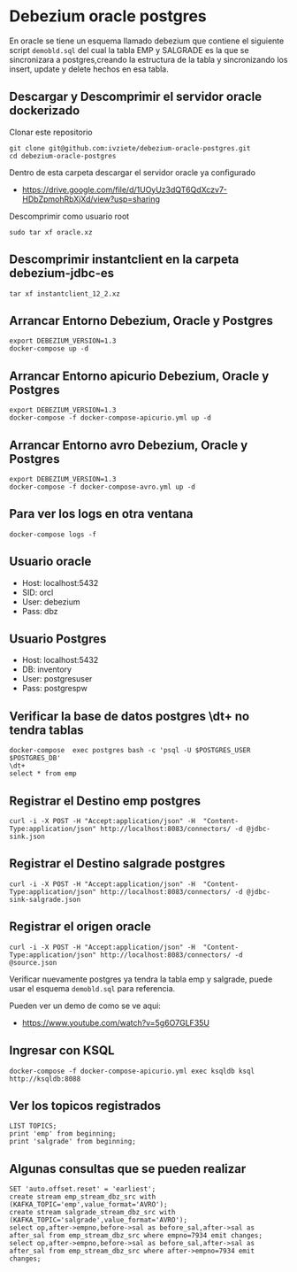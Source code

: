 # Debezium oracle postgres

En oracle se tiene un esquema llamado debezium que contiene el siguiente script `demobld.sql` del cual la tabla EMP y SALGRADE es la que se sincronizara a postgres,creando la estructura de la tabla y sincronizando los insert, update y delete hechos en esa tabla.

## Descargar y Descomprimir el servidor oracle dockerizado

Clonar este repositorio

```
git clone git@github.com:ivziete/debezium-oracle-postgres.git
cd debezium-oracle-postgres
```

Dentro de esta carpeta descargar el servidor oracle ya configurado

* https://drive.google.com/file/d/1UOyUz3dQT6QdXczv7-HDbZpmohRbXjXd/view?usp=sharing

Descomprimir como usuario root
```
sudo tar xf oracle.xz
```

## Descomprimir instantclient en la carpeta debezium-jdbc-es
```
tar xf instantclient_12_2.xz
```
## Arrancar Entorno Debezium, Oracle y Postgres
```
export DEBEZIUM_VERSION=1.3
docker-compose up -d
```
## Arrancar Entorno apicurio Debezium, Oracle y Postgres
```
export DEBEZIUM_VERSION=1.3
docker-compose -f docker-compose-apicurio.yml up -d
```
## Arrancar Entorno avro Debezium, Oracle y Postgres
```
export DEBEZIUM_VERSION=1.3
docker-compose -f docker-compose-avro.yml up -d
```
## Para ver los logs en otra ventana
```
docker-compose logs -f
```
## Usuario oracle

* Host: localhost:5432
* SID: orcl
* User: debezium 
* Pass: dbz

## Usuario Postgres

* Host: localhost:5432
* DB: inventory
* User: postgresuser
* Pass: postgrespw

## Verificar la base de datos postgres \dt+ no tendra tablas
```
docker-compose  exec postgres bash -c 'psql -U $POSTGRES_USER $POSTGRES_DB'
\dt+
select * from emp 
```
## Registrar el Destino emp postgres
```
curl -i -X POST -H "Accept:application/json" -H  "Content-Type:application/json" http://localhost:8083/connectors/ -d @jdbc-sink.json
```
## Registrar el Destino salgrade postgres
```
curl -i -X POST -H "Accept:application/json" -H  "Content-Type:application/json" http://localhost:8083/connectors/ -d @jdbc-sink-salgrade.json
```
## Registrar el origen oracle
```
curl -i -X POST -H "Accept:application/json" -H  "Content-Type:application/json" http://localhost:8083/connectors/ -d @source.json
```

Verificar nuevamente postgres ya tendra la tabla emp y salgrade, puede usar el esquema `demobld.sql` para referencia.

Pueden ver un demo de como se ve aqui:
* https://www.youtube.com/watch?v=5g6O7GLF35U

## Ingresar con KSQL
```
docker-compose -f docker-compose-apicurio.yml exec ksqldb ksql http://ksqldb:8088
```

## Ver los topicos registrados
```
LIST TOPICS;
print 'emp' from beginning;
print 'salgrade' from beginning;
```

## Algunas consultas que se pueden realizar
```
SET 'auto.offset.reset' = 'earliest';
create stream emp_stream_dbz_src with (KAFKA_TOPIC='emp',value_format='AVRO');
create stream salgrade_stream_dbz_src with (KAFKA_TOPIC='salgrade',value_format='AVRO');
select op,after->empno,before->sal as before_sal,after->sal as after_sal from emp_stream_dbz_src where empno=7934 emit changes;
select op,after->empno,before->sal as before_sal,after->sal as after_sal from emp_stream_dbz_src where after->empno=7934 emit changes;
```

